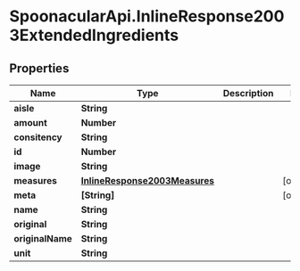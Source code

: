 # SpoonacularApi.InlineResponse2003ExtendedIngredients

## Properties

Name | Type | Description | Notes
------------ | ------------- | ------------- | -------------
**aisle** | **String** |  | 
**amount** | **Number** |  | 
**consitency** | **String** |  | 
**id** | **Number** |  | 
**image** | **String** |  | 
**measures** | [**InlineResponse2003Measures**](InlineResponse2003Measures.md) |  | [optional] 
**meta** | **[String]** |  | [optional] 
**name** | **String** |  | 
**original** | **String** |  | 
**originalName** | **String** |  | 
**unit** | **String** |  | 


